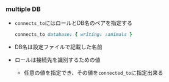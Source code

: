 ### multiple DB

* `connects_to`にはロールとDB名のペアを指定する
  ```ruby
  connects_to database: { writing: :animals }
  ```

* DB名は設定ファイルで記載した名前
* ロールは接続先を識別するための値
  * 任意の値を指定でき、その値を`connected_to`に指定出来る

